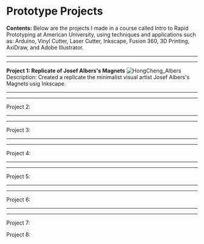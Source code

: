 # Prototype Projects

**Contents:**
Below are the projects I made in a course called Intro to Rapid Prototyping at American University, using techniques and applications such as: Arduino, Vinyl Cutter, Laser Cutter, Inkscape, Fusion 360, 3D Printing, AxiDraw, and Adobe Illustrator. 
<br>

________________________________________________________


________________________________________________________

**Project 1: Replicate of Josef Albers's Magnets**
![HongCheng_Albers](https://github.com/Zhang-Ale/PrototypeProjects/assets/116378770/24e9de18-b47e-4b9f-8fa6-89e2f65b00c7)
Description: Created a replicate the minimalist visual artist Josef Albers's Magnets usig Inkscape. 
<br>

________________________________________________________


________________________________________________________

Project 2: 
<br>

________________________________________________________


________________________________________________________

Project 3: 
<br>

________________________________________________________


________________________________________________________

Project 4: 
<br>

________________________________________________________


________________________________________________________

Project 5: 
<br>

________________________________________________________


________________________________________________________

Project 6: 
<br>

________________________________________________________


________________________________________________________

Project 7: 
<br>

Project 8: 
<br>
